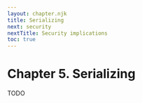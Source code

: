 ```yaml
---
layout: chapter.njk
title: Serializing
next: security
nextTitle: Security implications
toc: true
---
```

# Chapter 5. Serializing

TODO
